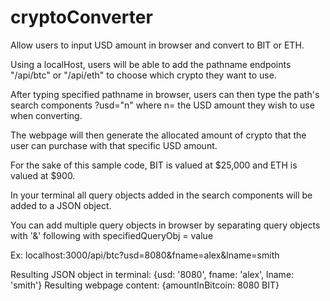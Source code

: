 # cryptoConverter
Allow users to input USD amount in browser and convert to BIT or ETH.

Using a localHost, users will be able to add the pathname endpoints "/api/btc" or "/api/eth" to choose which crypto they want to use.

After typing specified pathname in browser, users can then type the path's search components ?usd="n" where n= the USD amount they wish to use when converting.

The webpage will then generate the allocated amount of crypto that the user can purchase with that specific USD amount.

For the sake of this sample code, BIT is valued at $25,000 and ETH is valued at $900.

In your terminal all query objects added in the search components will be added to a JSON object. 

You can add multiple query objects in browser by separating query objects with '&' following with  specifiedQueryObj = value

Ex: localhost:3000/api/btc?usd=8080&fname=alex&lname=smith

Resulting JSON object in terminal: {usd: '8080', fname: 'alex', lname: 'smith'}
Resulting webpage content: {amountInBitcoin: 8080 BIT}
